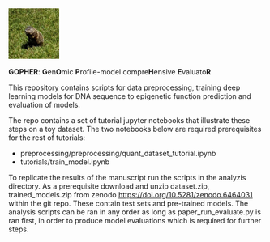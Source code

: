
<img src="./crop_gh.png" width="100" height='100'>

**GOPHER**: **G**en**O**mic **P**rofile-model compre**H**ensive **E**valuato**R**

This repository contains scripts for data preprocessing, training deep learning models for DNA sequence to epigenetic function prediction and evaluation of models.

The repo contains a set of tutorial jupyter notebooks that illustrate these steps on a toy dataset. The two notebooks below are required prerequisites for the rest of tutorials:
- preprocessing/preprocessing/quant_dataset_tutorial.ipynb
- tutorials/train_model.ipynb


To replicate the results of the manuscript run the scripts in the analyzis directory. As a prerequisite download and unzip dataset.zip, trained_models.zip from zenodo https://doi.org/10.5281/zenodo.6464031 within the git repo. These contain test sets and pre-trained models. The analysis scripts can be ran in any order as long as paper_run_evaluate.py is ran first, in order to produce model evaluations which is required for further steps.
